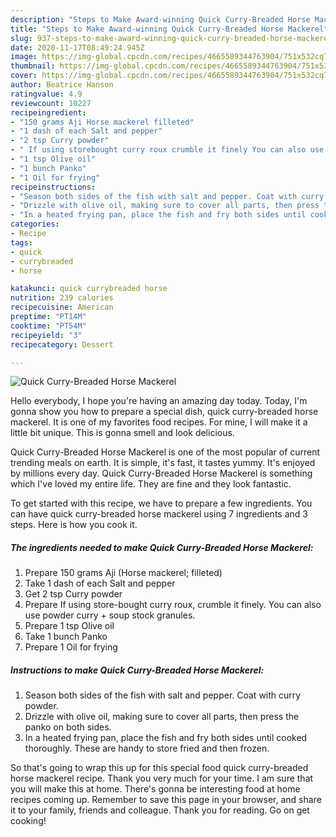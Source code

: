 ```yaml
---
description: "Steps to Make Award-winning Quick Curry-Breaded Horse Mackerel"
title: "Steps to Make Award-winning Quick Curry-Breaded Horse Mackerel"
slug: 937-steps-to-make-award-winning-quick-curry-breaded-horse-mackerel
date: 2020-11-17T08:49:24.945Z
image: https://img-global.cpcdn.com/recipes/4665589344763904/751x532cq70/quick-curry-breaded-horse-mackerel-recipe-main-photo.jpg
thumbnail: https://img-global.cpcdn.com/recipes/4665589344763904/751x532cq70/quick-curry-breaded-horse-mackerel-recipe-main-photo.jpg
cover: https://img-global.cpcdn.com/recipes/4665589344763904/751x532cq70/quick-curry-breaded-horse-mackerel-recipe-main-photo.jpg
author: Beatrice Hanson
ratingvalue: 4.9
reviewcount: 10227
recipeingredient:
- "150 grams Aji Horse mackerel filleted"
- "1 dash of each Salt and pepper"
- "2 tsp Curry powder"
- " If using storebought curry roux crumble it finely You can also use powder curry  soup stock granules"
- "1 tsp Olive oil"
- "1 bunch Panko"
- "1 Oil for frying"
recipeinstructions:
- "Season both sides of the fish with salt and pepper. Coat with curry powder."
- "Drizzle with olive oil, making sure to cover all parts, then press the panko on both sides."
- "In a heated frying pan, place the fish and fry both sides until cooked thoroughly. These are handy to store fried and then frozen."
categories:
- Recipe
tags:
- quick
- currybreaded
- horse

katakunci: quick currybreaded horse 
nutrition: 239 calories
recipecuisine: American
preptime: "PT14M"
cooktime: "PT54M"
recipeyield: "3"
recipecategory: Dessert

---
```



![Quick Curry-Breaded Horse Mackerel](https://img-global.cpcdn.com/recipes/4665589344763904/751x532cq70/quick-curry-breaded-horse-mackerel-recipe-main-photo.jpg)

Hello everybody, I hope you're having an amazing day today. Today, I'm gonna show you how to prepare a special dish, quick curry-breaded horse mackerel. It is one of my favorites food recipes. For mine, I will make it a little bit unique. This is gonna smell and look delicious.

Quick Curry-Breaded Horse Mackerel is one of the most popular of current trending meals on earth. It is simple, it's fast, it tastes yummy. It's enjoyed by millions every day. Quick Curry-Breaded Horse Mackerel is something which I've loved my entire life. They are fine and they look fantastic.




To get started with this recipe, we have to prepare a few ingredients. You can have quick curry-breaded horse mackerel using 7 ingredients and 3 steps. Here is how you cook it.

<!--inarticleads1-->

##### The ingredients needed to make Quick Curry-Breaded Horse Mackerel:

1. Prepare 150 grams Aji (Horse mackerel; filleted)
1. Take 1 dash of each Salt and pepper
1. Get 2 tsp Curry powder
1. Prepare  If using store-bought curry roux, crumble it finely. You can also use powder curry + soup stock granules.
1. Prepare 1 tsp Olive oil
1. Take 1 bunch Panko
1. Prepare 1 Oil for frying




<!--inarticleads2-->

##### Instructions to make Quick Curry-Breaded Horse Mackerel:

1. Season both sides of the fish with salt and pepper. Coat with curry powder.
1. Drizzle with olive oil, making sure to cover all parts, then press the panko on both sides.
1. In a heated frying pan, place the fish and fry both sides until cooked thoroughly. These are handy to store fried and then frozen.




So that's going to wrap this up for this special food quick curry-breaded horse mackerel recipe. Thank you very much for your time. I am sure that you will make this at home. There's gonna be interesting food at home recipes coming up. Remember to save this page in your browser, and share it to your family, friends and colleague. Thank you for reading. Go on get cooking!

